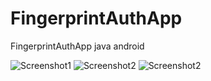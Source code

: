 # FingerprintAuthApp
FingerprintAuthApp java android

![Screenshot1](https://user-images.githubusercontent.com/5829210/56196253-ac93b900-6060-11e9-8070-a73eeb8c9c4f.jpg)
![Screenshot2](https://user-images.githubusercontent.com/5829210/56196317-cd5c0e80-6060-11e9-8246-8f3d8de885c1.png)
![Screenshot2](https://user-images.githubusercontent.com/5829210/56196324-d056ff00-6060-11e9-9560-941a51a26231.png)
